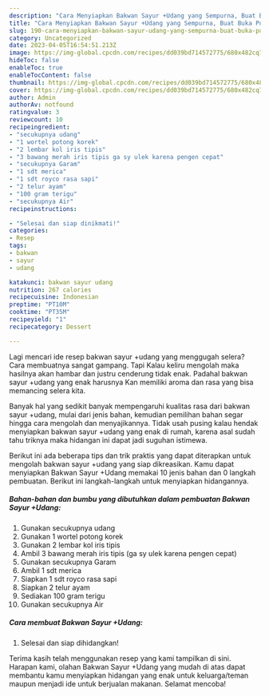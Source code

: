 ```yaml
---
description: "Cara Menyiapkan Bakwan Sayur +Udang yang Sempurna, Buat Buka Puasa}"
title: "Cara Menyiapkan Bakwan Sayur +Udang yang Sempurna, Buat Buka Puasa}"
slug: 190-cara-menyiapkan-bakwan-sayur-udang-yang-sempurna-buat-buka-puasa
category: Uncategorized
date: 2023-04-05T16:54:51.213Z
image: https://img-global.cpcdn.com/recipes/dd039bd714572775/680x482cq70/bakwan-sayur-udang-foto-resep-utama.jpg
hideToc: false
enableToc: true
enableTocContent: false
thumbnail: https://img-global.cpcdn.com/recipes/dd039bd714572775/680x482cq70/bakwan-sayur-udang-foto-resep-utama.jpg
cover: https://img-global.cpcdn.com/recipes/dd039bd714572775/680x482cq70/bakwan-sayur-udang-foto-resep-utama.jpg
author: Admin
authorAv: notfound
ratingvalue: 3
reviewcount: 10
recipeingredient:
- "secukupnya udang"
- "1 wortel potong korek"
- "2 lembar kol iris tipis"
- "3 bawang merah iris tipis ga sy ulek karena pengen cepat"
- "secukupnya Garam"
- "1 sdt merica"
- "1 sdt royco rasa sapi"
- "2 telur ayam"
- "100 gram terigu"
- "secukupnya Air"
recipeinstructions:

- "Selesai dan siap dinikmati!"
categories:
- Resep
tags:
- bakwan
- sayur
- udang

katakunci: bakwan sayur udang 
nutrition: 267 calories
recipecuisine: Indonesian
preptime: "PT10M"
cooktime: "PT35M"
recipeyield: "1"
recipecategory: Dessert

---
```



Lagi mencari ide resep bakwan sayur +udang yang menggugah selera? Cara membuatnya sangat gampang. Tapi Kalau keliru mengolah maka hasilnya akan hambar dan justru cenderung tidak enak. Padahal bakwan sayur +udang yang enak harusnya Kan memiliki aroma dan rasa yang bisa memancing selera kita.




Banyak hal yang sedikit banyak mempengaruhi kualitas rasa dari bakwan sayur +udang, mulai dari jenis bahan, kemudian pemilihan bahan segar hingga cara mengolah dan menyajikannya. Tidak usah pusing kalau hendak menyiapkan bakwan sayur +udang yang enak di rumah, karena asal sudah tahu triknya maka hidangan ini dapat jadi suguhan istimewa.


Berikut ini ada beberapa tips dan trik praktis yang dapat diterapkan untuk mengolah bakwan sayur +udang yang siap dikreasikan. Kamu dapat menyiapkan Bakwan Sayur +Udang memakai 10 jenis bahan dan 0 langkah pembuatan. Berikut ini langkah-langkah untuk menyiapkan hidangannya.

<!--inarticleads1-->

##### Bahan-bahan dan bumbu yang dibutuhkan dalam pembuatan Bakwan Sayur +Udang:

1. Gunakan secukupnya udang
1. Gunakan 1 wortel potong korek
1. Gunakan 2 lembar kol iris tipis
1. Ambil 3 bawang merah iris tipis (ga sy ulek karena pengen cepat)
1. Gunakan secukupnya Garam
1. Ambil 1 sdt merica
1. Siapkan 1 sdt royco rasa sapi
1. Siapkan 2 telur ayam
1. Sediakan 100 gram terigu
1. Gunakan secukupnya Air




<!--inarticleads2-->

##### Cara membuat Bakwan Sayur +Udang:


1. Selesai dan siap dihidangkan!



Terima kasih telah menggunakan resep yang kami tampilkan di sini. Harapan kami, olahan Bakwan Sayur +Udang yang mudah di atas dapat membantu kamu menyiapkan hidangan yang enak untuk keluarga/teman maupun menjadi ide untuk berjualan makanan. Selamat mencoba!

